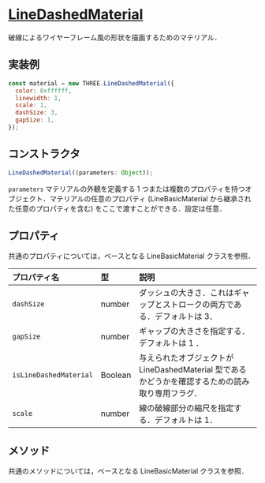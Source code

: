 # [LineDashedMaterial](https://threejs.org/docs/index.html#api/en/materials/LineDashedMaterial)

破線によるワイヤーフレーム風の形状を描画するためのマテリアル．

## 実装例

```js
const material = new THREE.LineDashedMaterial({
  color: 0xffffff,
  linewidth: 1,
  scale: 1,
  dashSize: 3,
  gapSize: 1,
});
```

## コンストラクタ

```js
LineDashedMaterial((parameters: Object));
```

`parameters`
マテリアルの外観を定義する 1 つまたは複数のプロパティを持つオブジェクト．マテリアルの任意のプロパティ (LineBasicMaterial から継承された任意のプロパティを含む) をここで渡すことができる．設定は任意．

## プロパティ

共通のプロパティについては，ベースとなる LineBasicMaterial クラスを参照．

| プロパティ名           | 型      | 説明                                                                                             |
| :--------------------- | :------ | :----------------------------------------------------------------------------------------------- |
| `dashSize`             | number  | ダッシュの大きさ．これはギャップとストロークの両方である．デフォルトは 3．                       |
| `gapSize`              | number  | ギャップの大きさを指定する．デフォルトは 1 ．                                                    |
| `isLineDashedMaterial` | Boolean | 与えられたオブジェクトが LineDashedMaterial 型であるかどうかを確認するための読み取り専用フラグ． |
| `scale`                | number  | 線の破線部分の縮尺を指定する．デフォルトは 1．                                                   |

## メソッド

共通のメソッドについては，ベースとなる LineBasicMaterial クラスを参照．
